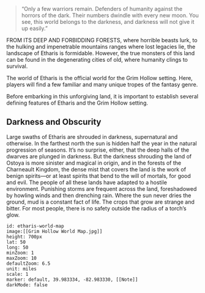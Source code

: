 > “Only a few warriors remain. Defenders of humanity against the horrors of the dark. Their numbers dwindle with every new moon. You see, this world belongs to the darkness, and darkness will not give it up easily.”

FROM ITS DEEP AND FORBIDDING FORESTS, where horrible beasts lurk, to the hulking and impenetrable mountains ranges where lost legacies lie, the landscape of Etharis is formidable. However, the true monsters of this land can be found in the degenerating cities of old, where humanity clings to survival.

The world of Etharis is the official world for the Grim Hollow setting. Here, players will find a few familiar and many unique tropes of the fantasy genre.

Before embarking in this unforgiving land, it is important to establish several defining features of Etharis and the Grim Hollow setting.

## Darkness and Obscurity
Large swaths of Etharis are shrouded in darkness, supernatural and otherwise. In the farthest north the sun is hidden half the year in the natural progression of seasons. It’s no surprise, either, that the deep halls of the dwarves are plunged in darkness. But the darkness shrouding the land of Ostoya is more sinister and magical in origin, and in the forests of the Charneault Kingdom, the dense mist that covers the land is the work of benign spirits—or at least spirits that bend to the will of mortals, for good and evil. The people of all these lands have adapted to a hostile environment. Punishing storms are frequent across the land, foreshadowed by howling winds and then drenching rain. Where the sun never dries the ground, mud is a constant fact of life. The crops that grow are strange and bitter. For most people, there is no safety outside the radius of a torch’s glow.

```leaflet
id: etharis-world-map
image:[[Grim Hollow World Map.jpg]]
height: 700px
lat: 50
long: 50
minZoom: 1
maxZoom: 10
defaultZoom: 6.5
unit: miles
scale: 1
marker: default, 39.983334, -82.983330, [[Note]]
darkMode: false
```